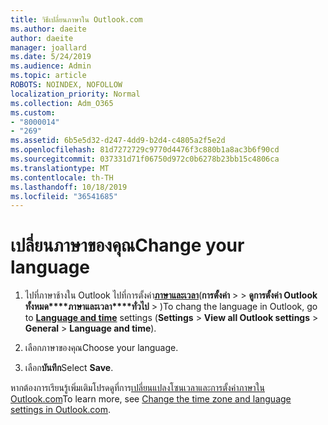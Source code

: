```yaml
---
title: วิธีเปลี่ยนภาษาใน Outlook.com
ms.author: daeite
author: daeite
manager: joallard
ms.date: 5/24/2019
ms.audience: Admin
ms.topic: article
ROBOTS: NOINDEX, NOFOLLOW
localization_priority: Normal
ms.collection: Adm_O365
ms.custom:
- "8000014"
- "269"
ms.assetid: 6b5e5d32-d247-4dd9-b2d4-c4805a2f5e2d
ms.openlocfilehash: 81d7272729c9770d4476f3c880b1a8ac3b6f90cd
ms.sourcegitcommit: 037331d71f06750d972c0b6278b23bb15c4806ca
ms.translationtype: MT
ms.contentlocale: th-TH
ms.lasthandoff: 10/18/2019
ms.locfileid: "36541685"
---
```

# <a name="change-your-language"></a><span data-ttu-id="8b787-102">เปลี่ยนภาษาของคุณ</span><span class="sxs-lookup"><span data-stu-id="8b787-102">Change your language</span></span>

1. <span data-ttu-id="8b787-103">ไปที่ภาษาช้างใน Outlook ไปที่การตั้งค่า[**ภาษาและเวลา**](https://outlook.live.com/mail/options/general/timeAndLanguage/regional)(**การตั้งค่า** \>  > **ดูการตั้งค่า Outlook ทั้งหมด\*\*\*\*ภาษาและเวลา\*\*\*\*ทั่วไป** > )</span><span class="sxs-lookup"><span data-stu-id="8b787-103">To chang the language in Outlook, go to [**Language and time**](https://outlook.live.com/mail/options/general/timeAndLanguage/regional) settings (**Settings** \> **View all Outlook settings** > **General** > **Language and time**).</span></span>

2. <span data-ttu-id="8b787-104">เลือกภาษาของคุณ</span><span class="sxs-lookup"><span data-stu-id="8b787-104">Choose your language.</span></span>

3. <span data-ttu-id="8b787-105">เลือก**บันทึก**</span><span class="sxs-lookup"><span data-stu-id="8b787-105">Select **Save**.</span></span>

<span data-ttu-id="8b787-106">หากต้องการเรียนรู้เพิ่มเติมโปรดดูที่การ[เปลี่ยนแปลงโซนเวลาและการตั้งค่าภาษาใน Outlook.com](https://go.microsoft.com/fwlink/p/?linkid=873132)</span><span class="sxs-lookup"><span data-stu-id="8b787-106">To learn more, see [Change the time zone and language settings in Outlook.com](https://go.microsoft.com/fwlink/p/?linkid=873132).</span></span>